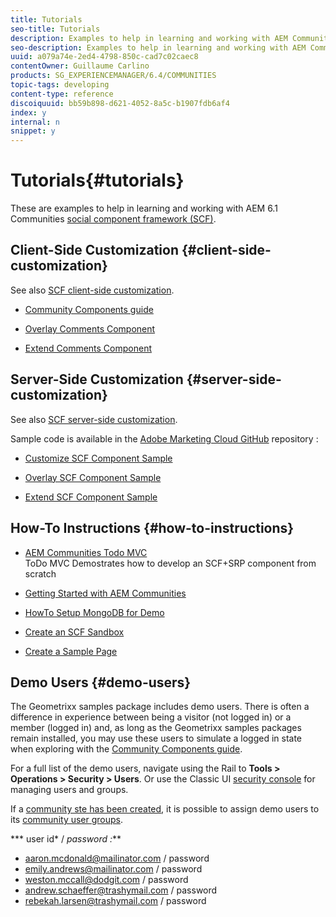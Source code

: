 ```yaml
---
title: Tutorials
seo-title: Tutorials
description: Examples to help in learning and working with AEM Communities social component framework (SCF)
seo-description: Examples to help in learning and working with AEM Communities social component framework (SCF)
uuid: a079a74e-2ed4-4798-850c-cad7c02caec8
contentOwner: Guillaume Carlino
products: SG_EXPERIENCEMANAGER/6.4/COMMUNITIES
topic-tags: developing
content-type: reference
discoiquuid: bb59b898-d621-4052-8a5c-b1907fdb6af4
index: y
internal: n
snippet: y
---
```


# Tutorials{#tutorials}

These are examples to help in learning and working with AEM 6.1 Communities [social component framework (SCF)](../../communities/using/scf.md).

## Client-Side Customization {#client-side-customization}

See also [SCF client-side customization](../../communities/using/client-customize.md). [](../../communities/using/client-customize.md)

* [Community Components guide](../../communities/using/components-guide.md)

* [Overlay Comments Component](../../communities/using/overlay-comments.md)

* [Extend Comments Component](../../communities/using/extend-comments.md)

## Server-Side Customization {#server-side-customization}

See also [SCF server-side customization](../../communities/using/server-customize.md).

Sample code is available in the [Adobe Marketing Cloud GitHub](https://github.com/Adobe-Marketing-Cloud) repository :

* [Customize SCF Component Sample](https://github.com/Adobe-Marketing-Cloud/aem-scf-sample-components-customize)

* [Overlay SCF Component Sample](https://github.com/Adobe-Marketing-Cloud/aem-scf-sample-components-overlay)

* [Extend SCF Component Sample](https://github.com/Adobe-Marketing-Cloud/aem-scf-sample-components-extension)

## How-To Instructions {#how-to-instructions}

* [AEM Communities Todo MVC](https://github.com/Adobe-Marketing-Cloud/aem-communities-todomvc-sample)  
  ToDo MVC Demostrates how to develop an SCF+SRP component from scratch

* [Getting Started with AEM Communities](../../communities/using/getting-started.md)

* [HowTo Setup MongoDB for Demo](../../communities/using/demo-mongo.md)

* [Create an SCF Sandbox](../../communities/using/an-scf-sandbox.md)

* [Create a Sample Page](../../communities/using/create-sample-page.md)

## Demo Users {#demo-users}

The Geometrixx samples package includes demo users. There is often a difference in experience between being a visitor (not logged in) or a member (logged in) and, as long as the Geometrixx samples packages remain installed, you may use these users to simulate a logged in state when exploring with the [Community Components guide](../../communities/using/components-guide.md).

For a full list of the demo users, navigate using the Rail to **Tools &gt; Operations &gt; Security &gt; Users**. Or use the Classic UI [security console](http://localhost:4502/useradmin) for managing users and groups.

If a [community ste has been created](../../communities/using/getting-started.md), it is possible to assign demo users to its [community user groups](../../communities/using/users.md).

*** user id* / *password :***

* aaron.mcdonald@mailinator.com / password
* emily.andrews@mailinator.com / password
* weston.mccall@dodgit.com / password
* andrew.schaeffer@trashymail.com / password
* rebekah.larsen@trashymail.com / password

